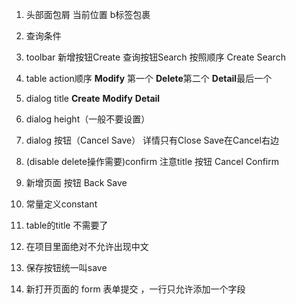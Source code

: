 1.  头部面包屑  当前位置 b标签包裹

2.  查询条件  

3.  toolbar 新增按钮Create 查询按钮Search  按照顺序 Create Search

4.  table action顺序 **Modify** 第一个  **Delete**第二个  **Detail**最后一个

5.  dialog title  **Create** **Modify** **Detail**

6.  dialog height（一般不要设置）

7.  dialog  按钮（Cancel  Save）  详情只有Close  Save在Cancel右边

8.  (disable  delete操作需要)confirm   注意title 按钮 Cancel Confirm

9.  新增页面 按钮 Back Save

10. 常量定义constant

11. table的title 不需要了

12. 在项目里面绝对不允许出现中文

13. 保存按钮统一叫save 

14. 新打开页面的 form 表单提交 ，一行只允许添加一个字段